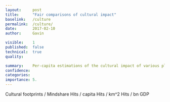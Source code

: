 ```yaml
---
layout:     post
title:      "Fair comparisons of cultural impact"
baselink:   /culture
permalink:  /culture/
date:       2017-02-10
author:     Gavin   

visible:	1
published:	false
technical: 	true
quality:    

summary:    Per-capita estimations of the cultural impact of various places.
confidence: 
categories: 
importance: 5.
---
```




Cultural footprints / Mindshare
Hits / capita
Hits / km^2
Hits / bn GDP
